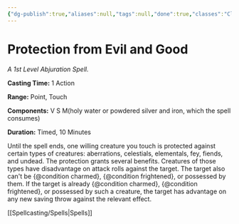 ```yaml
---
{"dg-publish":true,"aliases":null,"tags":null,"done":true,"classes":"Cleric, Paladin, Warlock, Wizard,","spellLevel":1,"school":"Abjuration","source":"PHB","permalink":"/spells/protection-from-evil-and-good/","dgHomeLink":false,"dgPassFrontmatter":true}
---
```


# Protection from Evil and Good
*A 1st Level Abjuration Spell.*

**Casting Time:** 1 Action

**Range:** Point, Touch

**Components:** V S M(holy water or powdered silver and iron, which the spell consumes)

**Duration:** Timed, 10 Minutes

Until the spell ends, one willing creature you touch is protected against certain types of creatures: aberrations, celestials, elementals, fey, fiends, and undead.
The protection grants several benefits. Creatures of those types have disadvantage on attack rolls against the target. The target also can't be {@condition charmed}, {@condition frightened}, or possessed by them. If the target is already {@condition charmed}, {@condition frightened}, or possessed by such a creature, the target has advantage on any new saving throw against the relevant effect.

[[Spellcasting/Spells|Spells]]